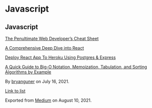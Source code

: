 Javascript
==========

Javascript
----------

[The Penultimate Web Developer’s Cheat Sheet](https://medium.com/p/a02a423139a4)

[A Comprehensive Deep Dive into React](https://medium.com/p/1965dcde8d4f)

[Deploy React App To Heroku Using Postgres & Express](https://medium.com/p/70b7ea807986)

[A Quick Guide to Big-O Notation, Memoization, Tabulation, and Sorting Algorithms by Example](https://medium.com/p/803ff193c522)

By <a href="https://medium.com/@bryanguner" class="p-author h-card">bryanguner</a> on July 16, 2021.

[Link to list](https://medium.com/@bryanguner/list/07cc5b03b692)

Exported from [Medium](https://medium.com) on August 10, 2021.
